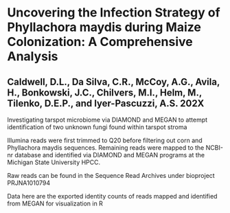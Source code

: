 # Uncovering the Infection Strategy of Phyllachora maydis during Maize Colonization: A Comprehensive Analysis
## Caldwell, D.L., Da Silva, C.R., McCoy, A.G., Avila, H., Bonkowski, J.C., Chilvers, M.I., Helm, M., Tilenko, D.E.P., and Iyer-Pascuzzi, A.S. 202X 

Investigating tarspot microbiome via DIAMOND and MEGAN to attempt identification of two unknown fungi found within tarspot stroma

Illumina reads were first trimmed to Q20 before filtering out corn and Phyllachora maydis sequences. Remaining reads were mapped to the NCBI-nr database and identified via DIAMOND and MEGAN programs at the Michigan State University HPCC.

Raw reads can be found in the Sequence Read Archives under bioproject PRJNA1010794

Data here are the exported identity counts of reads mapped and identified from MEGAN for visualization in R


